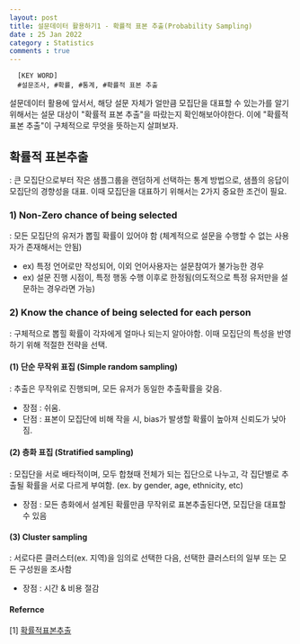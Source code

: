 ```yaml
---
layout: post
title: 설문데이터 활용하기1 - 확률적 표본 추출(Probability Sampling)
date : 25 Jan 2022
category : Statistics
comments : true
---
```


```
  [KEY WORD]
  #설문조사, #확률, #통계, #확률적 표본 추출
```

설문데이터 활용에 앞서서, 해당 설문 자체가 얼만큼 모집단을 대표할 수 있는가를 알기 위해서는 설문 대상이 "확률적 표본 추출"을 따랐는지 확인해보아야한다.
이에 "확률적 표본 추출"이 구체적으로 무엇을 뜻하는지 살펴보자.

## 확률적 표본추출
: 큰 모집단으로부터 작은 샘플그룹을 랜덤하게 선택하는 통계 방법으로, 샘플의 응답이 모집단의 경향성을 대표. 이때 모집단을 대표하기 위해서는 2가지 중요한 조건이 필요.

### 1) Non-Zero chance of being selected  
: 모든 모집단의 유저가 뽑힐 확률이 있어야 함 (체계적으로 설문을 수행할 수 없는 사용자가 존재해서는 안됨)  
  - ex) 특정 언어로만 작성되어, 이외 언어사용자는 설문참여가 불가능한 경우
  - ex) 설문 진행 시점이, 특정 행동 수행 이후로 한정됨(의도적으로 특정 유저만을 설문하는 경우라면 가능)

### 2) Know the chance of being selected for each person
: 구체적으로 뽑힐 확률이 각자에게 얼마나 되는지 알아야함. 이때 모집단의 특성을 반영하기 위해 적절한 전략을 선택.

#### (1) 단순 무작위 표집 (Simple random sampling)
: 추출은 무작위로 진행되며, 모든 유저가 동일한 추출확률을 갖음.
  - 장점 : 쉬움.
  - 단점 : 표본이 모집단에 비해 작을 시, bias가 발생할 확률이 높아져 신뢰도가 낮아짐.

#### (2) 층화 표집 (Stratified sampling)
: 모집단을 서로 배타적이며, 모두 합쳤때 전체가 되는 집단으로 나누고, 각 집단별로 추출될 확률을 서로 다르게 부여함.  (ex. by gender, age, ethnicity, etc)
  - 장점 : 모든 층화에서 설계된 확률만큼 무작위로 표본추출된다면, 모집단을 대표할 수 있음

#### (3) Cluster sampling
: 서로다른 클러스터(ex. 지역)을 임의로 선택한 다음, 선택한 클러스터의 일부 또는 모든 구성원을 조사함
 - 장점 : 시간 & 비용 절감





#### Refernce
[1] [확률적표본추출](https://ko.surveymonkey.com/mp/probability-sampling/)
